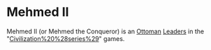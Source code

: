 # Mehmed II

Mehmed II (or Mehmed the Conqueror) is an [Ottoman](Ottoman) [Leaders](leader) in the "[Civilization%20%28series%29](Civilization)" games.